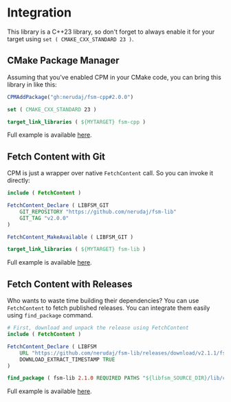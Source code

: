 # Integration

This library is a C++23 library, so don't forget to always enable it for your target using `set ( CMAKE_CXX_STANDARD 23 )`.

## CMake Package Manager

Assuming that you've enabled CPM in your CMake code, you can bring this library in like this:

```cmake
CPMAddPackage("gh:nerudaj/fsm-cpp#2.0.0")

set ( CMAKE_CXX_STANDARD 23 )

target_link_libraries ( ${MYTARGET} fsm-cpp )
```

Full example is available [here](../integration_tests/cpm).

## Fetch Content with Git

CPM is just a wrapper over native `FetchContent` call. So you can invoke it directly:

```cmake
include ( FetchContent )

FetchContent_Declare ( LIBFSM_GIT
	GIT_REPOSITORY "https://github.com/nerudaj/fsm-lib"
	GIT_TAG "v2.0.0"
)

FetchContent_MakeAvailable ( LIBFSM_GIT )

target_link_libraries ( ${MYTARGET} fsm-lib )
```

Full example is available [here](../integration_tests/fetch_git).

## Fetch Content with Releases

Who wants to waste time building their dependencies? You can use `FetchContent` to fetch published releases. You can integrate them easily using `find_package` command.

```cmake
# First, download and unpack the release using FetchContent
include ( FetchContent )

FetchContent_Declare ( LIBFSM
	URL "https://github.com/nerudaj/fsm-lib/releases/download/v2.1.1/fsm-lib-v2.1.1-Windows-MSVC-x64.zip"
	DOWNLOAD_EXTRACT_TIMESTAMP TRUE
)

find_package ( fsm-lib 2.1.0 REQUIRED PATHS "${libfsm_SOURCE_DIR}/lib/cmake" )
```

Full example is available [here](../integration_tests/fetch_release).
